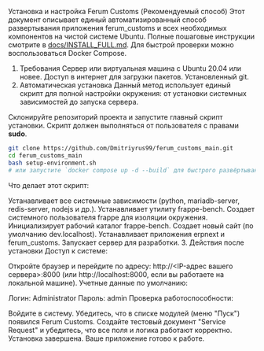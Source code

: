 Установка и настройка Ferum Customs (Рекомендуемый способ)
Этот документ описывает единый автоматизированный способ развертывания приложения ferum_customs и всех необходимых компонентов на чистой системе Ubuntu.
Полные пошаговые инструкции смотрите в [docs/INSTALL_FULL.md](docs/INSTALL_FULL.md). Для быстрой проверки можно воспользоваться Docker Compose.

1. Требования
Сервер или виртуальная машина с Ubuntu 20.04 или новее.
Доступ в интернет для загрузки пакетов.
Установленный git.
2. Автоматическая установка
Данный метод использует единый скрипт для полной настройки окружения: от установки системных зависимостей до запуска сервера.

Склонируйте репозиторий проекта и запустите главный скрипт установки.
Скрипт должен выполняться от пользователя с правами **sudo**.

```bash
git clone https://github.com/Dmitriyrus99/ferum_customs_main.git
cd ferum_customs_main
bash setup-environment.sh
# или запустите `docker compose up -d --build` для быстрого развёртывания
```
Что делает этот скрипт:

Устанавливает все системные зависимости (python, mariadb-server, redis-server, nodejs и др.).
Устанавливает утилиту frappe-bench.
Создает системного пользователя frappe для изоляции окружения.
Инициализирует рабочий каталог frappe-bench.
Создает новый сайт (по умолчанию dev.localhost).
Устанавливает приложения erpnext и ferum_customs.
Запускает сервер для разработки.
3. Действия после установки
Доступ к системе:

Откройте браузер и перейдите по адресу: http://<IP-адрес вашего сервера>:8000 (или http://localhost:8000, если вы работаете на локальной машине).
Учетные данные по умолчанию:

Логин: Administrator
Пароль: admin
Проверка работоспособности:

Войдите в систему.
Убедитесь, что в списке модулей (меню "Пуск") появился Ferum Customs.
Создайте тестовый документ "Service Request" и убедитесь, что все поля и логика работают корректно.
Установка завершена. Ваше приложение готово к работе.
